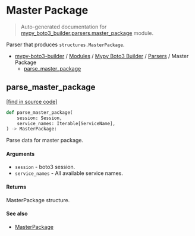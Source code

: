 # Master Package

> Auto-generated documentation for [mypy_boto3_builder.parsers.master_package](https://github.com/vemel/mypy_boto3_builder/blob/main/mypy_boto3_builder/parsers/master_package.py) module.

Parser that produces `structures.MasterPackage`.

- [mypy-boto3-builder](../../README.md#mypy_boto3_builder) / [Modules](../../MODULES.md#mypy-boto3-builder-modules) / [Mypy Boto3 Builder](../index.md#mypy-boto3-builder) / [Parsers](index.md#parsers) / Master Package
    - [parse_master_package](#parse_master_package)

## parse_master_package

[[find in source code]](https://github.com/vemel/mypy_boto3_builder/blob/main/mypy_boto3_builder/parsers/master_package.py#L14)

```python
def parse_master_package(
    session: Session,
    service_names: Iterable[ServiceName],
) -> MasterPackage:
```

Parse data for master package.

#### Arguments

- `session` - boto3 session.
- `service_names` - All available service names.

#### Returns

MasterPackage structure.

#### See also

- [MasterPackage](../structures/master_package.md#masterpackage)
